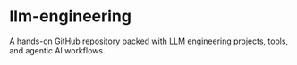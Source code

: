 # llm-engineering
A hands-on GitHub repository packed with LLM engineering projects, tools, and agentic AI workflows.

